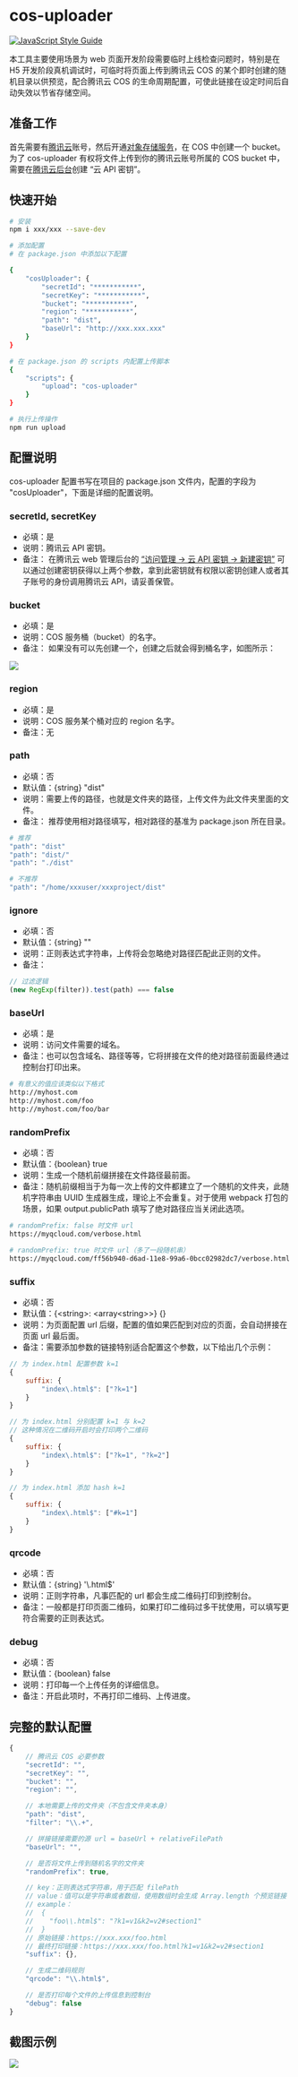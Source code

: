 # cos-uploader
[![JavaScript Style Guide](https://img.shields.io/badge/code_style-standard-brightgreen.svg)](https://standardjs.com)

本工具主要使用场景为 web 页面开发阶段需要临时上线检查问题时，特别是在 H5 开发阶段真机调试时，可临时将页面上传到腾讯云 COS 的某个即时创建的随机目录以供预览，配合腾讯云 COS 的生命周期配置，可使此链接在设定时间后自动失效以节省存储空间。

## 准备工作
首先需要有[腾讯云](https://cloud.tencent.com/)账号，然后开通[对象存储服务](https://cloud.tencent.com/product/cos)，在 COS 中创建一个 bucket。为了 cos-uploader 有权将文件上传到你的腾讯云账号所属的 COS bucket 中，需要在[腾讯云后台](https://console.cloud.tencent.com/cos5/key)创建 “云 API 密钥”。

## 快速开始
```bash
# 安装
npm i xxx/xxx --save-dev

# 添加配置
# 在 package.json 中添加以下配置

{
    "cosUploader": {
        "secretId": "***********",
        "secretKey": "***********",
        "bucket": "***********",
        "region": "***********",
        "path": "dist",
        "baseUrl": "http://xxx.xxx.xxx"
    }
}

# 在 package.json 的 scripts 内配置上传脚本
{
    "scripts": {
        "upload": "cos-uploader"
    }
}

# 执行上传操作
npm run upload
```

## 配置说明
cos-uploader 配置书写在项目的 package.json 文件内，配置的字段为 "cosUploader"，下面是详细的配置说明。

### secretId, secretKey
* 必填：是
* 说明：腾讯云 API 密钥。
* 备注：
在腾讯云 web 管理后台的 [“访问管理 -&gt; 云 API 密钥 -&gt; 新建密钥”](https://console.cloud.tencent.com/cam/capi) 可以通过创建密钥获得以上两个参数，拿到此密钥就有权限以密钥创建人或者其子账号的身份调用腾讯云 API，请妥善保管。

### bucket
* 必填：是
* 说明：COS 服务桶（bucket）的名字。
* 备注：
如果没有可以先创建一个，创建之后就会得到桶名字，如图所示：

![](https://mc.qcloudimg.com/static/img/baa8757780889855b768bc2f40950b27/image.png)

### region
* 必填：是
* 说明：COS 服务某个桶对应的 region 名字。
* 备注：无

### path
* 必填：否
* 默认值：{string} "dist"
* 说明：需要上传的路径，也就是文件夹的路径，上传文件为此文件夹里面的文件。
* 备注：
推荐使用相对路径填写，相对路径的基准为 package.json 所在目录。

```bash
# 推荐
"path": "dist"
"path": "dist/"
"path": "./dist"

# 不推荐
"path": "/home/xxxuser/xxxproject/dist"
```

### ignore
* 必填：否
* 默认值：{string} ""
* 说明：正则表达式字符串，上传将会忽略绝对路径匹配此正则的文件。
* 备注：
```js
// 过滤逻辑
(new RegExp(filter)).test(path) === false
```

### baseUrl
* 必填：是
* 说明：访问文件需要的域名。
* 备注：也可以包含域名、路径等等，它将拼接在文件的绝对路径前面最终通过控制台打印出来。
```bash
# 有意义的值应该类似以下格式
http://myhost.com
http://myhost.com/foo
http://myhost.com/foo/bar
```

### randomPrefix
* 必填：否
* 默认值：{boolean} true
* 说明：生成一个随机前缀拼接在文件路径最前面。
* 备注：随机前缀相当于为每一次上传的文件都建立了一个随机的文件夹，此随机字符串由 UUID 生成器生成，理论上不会重复。对于使用 webpack 打包的场景，如果 output.publicPath 填写了绝对路径应当关闭此选项。
```bash
# randomPrefix: false 时文件 url
https://myqcloud.com/verbose.html

# randomPrefix: true 时文件 url（多了一段随机串）
https://myqcloud.com/ff56b940-d6ad-11e8-99a6-0bcc02982dc7/verbose.html

```

### suffix
* 必填：否
* 默认值：{&lt;string&gt;: &lt;array&lt;string&gt;&gt;} {}
* 说明：为页面配置 url 后缀，配置的值如果匹配到对应的页面，会自动拼接在页面 url 最后面。
* 备注：需要添加参数的链接特别适合配置这个参数，以下给出几个示例：
```js
// 为 index.html 配置参数 k=1
{
    suffix: {
        "index\.html$": ["?k=1"]
    }
}

// 为 index.html 分别配置 k=1 与 k=2
// 这种情况在二维码开启时会打印两个二维码
{
    suffix: {
        "index\.html$": ["?k=1", "?k=2"]
    }
}

// 为 index.html 添加 hash k=1
{
    suffix: {
        "index\.html$": ["#k=1"]
    }
}
```

### qrcode
* 必填：否
* 默认值：{string} '\\.html$'
* 说明：正则字符串，凡事匹配的 url 都会生成二维码打印到控制台。
* 备注：一般都是打印页面二维码，如果打印二维码过多干扰使用，可以填写更符合需要的正则表达式。

### debug
* 必填：否
* 默认值：{boolean} false
* 说明：打印每一个上传任务的详细信息。
* 备注：开启此项时，不再打印二维码、上传进度。

## 完整的默认配置
```js
{
    // 腾讯云 COS 必要参数
    "secretId": "",
    "secretKey": "",
    "bucket": "",
    "region": "",

    // 本地需要上传的文件夹（不包含文件夹本身）
    "path": "dist",
    "filter": "\\.+",

    // 拼接链接需要的源 url = baseUrl + relativeFilePath
    "baseUrl": "",

    // 是否将文件上传到随机名字的文件夹
    "randomPrefix": true,

    // key：正则表达式字符串，用于匹配 filePath
    // value：值可以是字符串或者数组，使用数组时会生成 Array.length 个预览链接
    // example：
    //  {
    //    "foo\\.html$": "?k1=v1&k2=v2#section1"
    //  }
    // 原始链接：https://xxx.xxx/foo.html
    // 最终打印链接：https://xxx.xxx/foo.html?k1=v1&k2=v2#section1
    "suffix": {},

    // 生成二维码规则
    "qrcode": "\\.html$",

    // 是否打印每个文件的上传信息到控制台
    "debug": false
}
```

## 截图示例
![](./docs/example.png)
